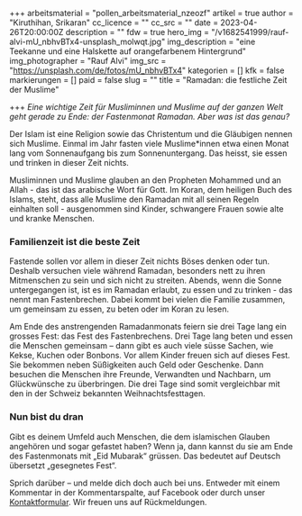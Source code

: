 +++
arbeitsmaterial = "pollen_arbeitsmaterial_nzeozf"
artikel = true
author = "Kiruthihan, Srikaran"
cc_licence = ""
cc_src = ""
date = 2023-04-26T20:00:00Z
description = ""
fdw = true
hero_img = "/v1682541999/rauf-alvi-mU_nbhvBTx4-unsplash_molwqt.jpg"
img_description = "eine Teekanne und eine Halskette auf orangefarbenem Hintergrund"
img_photographer = "Rauf Alvi"
img_src = "https://unsplash.com/de/fotos/mU_nbhvBTx4"
kategorien = []
kfk = false
markierungen = []
paid = false
slug = ""
title = "Ramadan: die festliche Zeit der Muslime"

+++
_Eine wichtige Zeit für Musliminnen und Muslime auf der ganzen Welt geht gerade zu Ende: der Fastenmonat Ramadan. Aber was ist das genau?_

Der Islam ist eine Religion sowie das Christentum und die Gläubigen nennen sich Muslime. Einmal im Jahr fasten viele Muslime*innen etwa einen Monat lang vom Sonnenaufgang bis zum Sonnenuntergang. Das heisst, sie essen und trinken in dieser Zeit nichts.

Musliminnen und Muslime glauben an den Propheten Mohammed und an Allah - das ist das arabische Wort für Gott. Im Koran, dem heiligen Buch des Islams, steht, dass alle Muslime den Ramadan mit all seinen Regeln einhalten soll - ausgenommen sind Kinder, schwangere Frauen sowie alte und kranke Menschen.

### Familienzeit ist die beste Zeit

Fastende sollen vor allem in dieser Zeit nichts Böses denken oder tun. Deshalb versuchen viele während Ramadan, besonders nett zu ihren Mitmenschen zu sein und sich nicht zu streiten. Abends, wenn die Sonne untergegangen ist, ist es im Ramadan erlaubt, zu essen und zu trinken - das nennt man Fastenbrechen. Dabei kommt bei vielen die Familie zusammen, um gemeinsam zu essen, zu beten oder im Koran zu lesen.

Am Ende des anstrengenden Ramadanmonats feiern sie drei Tage lang ein grosses Fest: das Fest des Fastenbrechens. Drei Tage lang beten und essen die Menschen gemeinsam – dann gibt es auch viele süsse Sachen, wie Kekse, Kuchen oder Bonbons. Vor allem Kinder freuen sich auf dieses Fest. Sie bekommen neben Süßigkeiten auch Geld oder Geschenke. Dann besuchen die Menschen ihre Freunde, Verwandten und Nachbarn, um Glückwünsche zu überbringen. Die drei Tage sind somit vergleichbar mit den in der Schweiz bekannten Weihnachtsfesttagen.

### Nun bist du dran

Gibt es deinem Umfeld auch Menschen, die dem islamischen Glauben angehören und sogar gefastet haben? Wenn ja, dann kannst du sie am Ende des Fastenmonats mit „Eid Mubarak“ grüssen. Das bedeutet auf Deutsch übersetzt „gesegnetes Fest“.

Sprich darüber – und melde dich doch auch bei uns. Entweder mit einem Kommentar in der Kommentarspalte, auf Facebook oder durch unser [Kontaktformular](https://www.chinderzytig.ch/kontakt/). Wir freuen uns auf Rückmeldungen.
